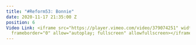 ```yaml
---
title: "#Reform53: Bonnie"
date: 2020-11-17 21:35:00 Z
position: 6
Video Link: <iframe src="https://player.vimeo.com/video/379074251" width="640" height="360"
  frameborder="0" allow="autoplay; fullscreen" allowfullscreen></iframe>
---
```


